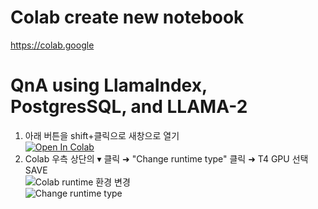 # Colab create new notebook
https://colab.google
# QnA using LlamaIndex, PostgresSQL, and LLAMA-2
1. 아래 버튼을 shift+클릭으로 새창으로 열기  
<a href="https://colab.research.google.com/github/Jeremy-su1/LlamaIndex-train/blob/main/QnA_using_LlamaIndex.ipynb" target="_parent"><img src="https://colab.research.google.com/assets/colab-badge.svg" alt="Open In Colab"/></a>
2. Colab 우측 상단의 ▾ 클릭 ➜ "Change runtime type" 클릭 ➜ T4 GPU 선택 SAVE  
![Colab runtime 환경 변경](https://github.com/Jeremy-su1/LlamaIndex-train/assets/44183045/0eccf953-9993-41ca-832d-6179bd2350d3#style=max-width:50px;vertical-align:bottom; "Colab runtime 환경 변경")  
![Change runtime type](https://github.com/Jeremy-su1/LlamaIndex-train/assets/44183045/787a1dd5-bdbd-4bee-8c67-91a549ab80d2)

